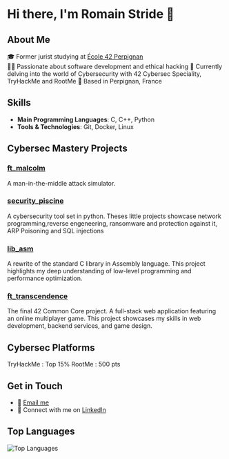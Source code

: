 # Hi there, I'm Romain Stride 👋

## About Me
🎓 Former jurist studying at [École 42 Perpignan](https://www.42.fr/)  
👨‍💻 Passionate about software development and ethical hacking
🌱 Currently delving into the world of Cybersecurity with 42 Cybersec Speciality, TryHackMe and RootMe
📍 Based in Perpignan, France

## Skills
- **Main Programming Languages**: C, C++, Python
- **Tools & Technologies**: Git, Docker, Linux

## Cybersec Mastery Projects

### [ft_malcolm](https://github.com/rstride/ft_malcolm)
A man-in-the-middle attack simulator.

### [security_piscine](https://github.com/rstride/security_piscine)
A cybersecurity tool set in python. Theses little projects showcase network programming,reverse engeneering, ransomware and protection against it, ARP Poisoning and SQL injections 
 
### [lib_asm](https://github.com/rstride/lib_asm)
A rewrite of the standard C library in Assembly language. This project highlights my deep understanding of low-level programming and performance optimization.

### [ft_transcendence](https://github.com/rstride/ft_transcendence)
The final 42 Common Core project. A full-stack web application featuring an online multiplayer game. This project showcases my skills in web development, backend services, and game design.

## Cybersec Platforms

TryHackMe : Top 15%
RootMe : 500 pts

## Get in Touch
- 📧 [Email me](mailto:romain.stride@gmail.com)
- 💼 Connect with me on [LinkedIn](https://www.linkedin.com/in/romainstride)

## Top Languages
![Top Languages](https://github-readme-stats.vercel.app/api/top-langs/?username=rstride&layout=compact&theme=radical)
